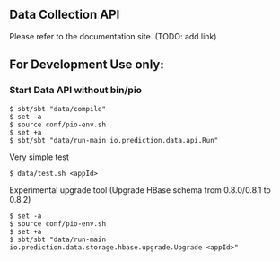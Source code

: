 ## Data Collection API

Please refer to the documentation site. (TODO: add link)

## For Development Use only:

### Start Data API without bin/pio

```
$ sbt/sbt "data/compile"
$ set -a
$ source conf/pio-env.sh
$ set +a
$ sbt/sbt "data/run-main io.prediction.data.api.Run"
```

Very simple test

```
$ data/test.sh <appId>
```

Experimental upgrade tool (Upgrade HBase schema from 0.8.0/0.8.1 to 0.8.2)
```
$ set -a
$ source conf/pio-env.sh
$ set +a
$ sbt/sbt "data/run-main io.prediction.data.storage.hbase.upgrade.Upgrade <appId>"

```
